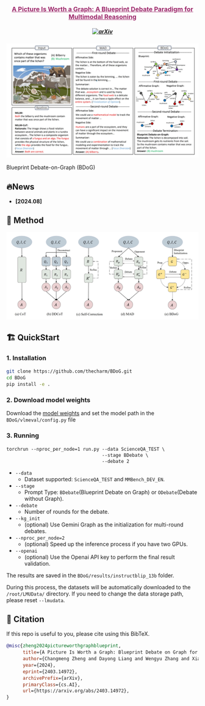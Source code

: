 
<h3 align="center"><a href="https://arxiv.org/pdf/2403.14972" style="color:#9C276A">
A Picture Is Worth a Graph: A Blueprint Debate Paradigm for Multimodal Reasoning</a></h3>
<h5 align="center">

[![arXiv](https://img.shields.io/badge/Arxiv-2406.07476-AD1C18.svg?logo=arXiv)](https://arxiv.org/pdf/2403.14972)

</h5>

![figure1](assets/overview.png "BDoG")


 Blueprint Debate-on-Graph (BDoG)


## 🔥News

- __[2024.08]__ 


## 🚀 Method

![method](assets/framework.png "method")

## 🏗️ QuickStart
### 1. Installation
```bash
git clone https://github.com/thecharm/BDoG.git
cd BDoG
pip install -e .
```
### 2. Download model weights
Download the [model weights](https://huggingface.co/Salesforce/instructblip-vicuna-13b) and set the model path in the `BDoG/vlmeval/config.py` file


### 3. Running
```
torchrun --nproc_per_node=1 run.py --data ScienceQA_TEST \
                                   --stage BDebate \
                                   --debate 2
```
+ `--data` 
  + Dataset supported: `ScienceQA_TEST` and `MMBench_DEV_EN`.
+ `--stage` 
  + Prompt Type: `BDebate`(Blueprint Debate on Graph) or `ODebate`(Debate without Graph).
+ `--debate` 
  + Number of rounds for the debate.
+ `--kg_init` 
  + (optional) Use Gemini Graph as the initialization for multi-round debates.
+ `--nproc_per_node=2` 
  + (optional) Speed up the inference process if you have two GPUs.
+ `--openai`
  + (optional) Use the Openai API key to perform the final result validation.

The results are saved in the `BDoG/results/instructblip_13b` folder.

During this process, the datasets will be automatically downloaded to the `/root/LMUData/` directory. If you need to change the data storage path, please reset `--lmudata`.

## 📑 Citation

If this repo is useful to you, please cite using this BibTeX.
```bibtex
@misc{zheng2024pictureworthgraphblueprint,
      title={A Picture Is Worth a Graph: Blueprint Debate on Graph for Multimodal Reasoning}, 
      author={Changmeng Zheng and Dayong Liang and Wengyu Zhang and Xiao-Yong Wei and Tat-Seng Chua and Qing Li},
      year={2024},
      eprint={2403.14972},
      archivePrefix={arXiv},
      primaryClass={cs.AI},
      url={https://arxiv.org/abs/2403.14972}, 
}
```
